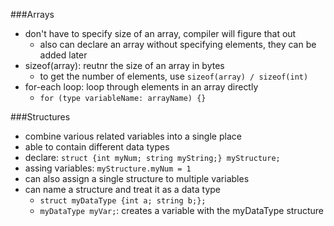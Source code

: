 ###Arrays
- don't have to specify size of an array, compiler will figure that out
  - also can declare an array without specifying elements, they can be added later
- sizeof(array): reutnr the size of an array in bytes
  - to get the number of elements, use `sizeof(array) / sizeof(int)`
- for-each loop: loop through elements in an array directly
  - `for (type variableName: arrayName) {}`

###Structures
- combine various related variables into a single place
- able to contain different data types
- declare: `struct {int myNum; string myString;} myStructure;`
- assing variables: `myStructure.myNum = 1`
- can also assign a single structure to multiple variables
- can name a structure and treat it as a data type
  - `struct myDataType {int a; string b;};`
  - `myDataType myVar;`: creates a variable with the myDataType structure

